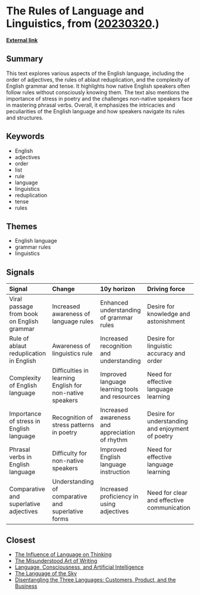 # __The Rules of Language and Linguistics__, from ([20230320](https://kghosh.substack.com/p/20230320).)

__[External link](https://www.bbc.com/culture/article/20160908-the-language-rules-we-know-but-dont-know-we-know)__



## Summary

This text explores various aspects of the English language, including the order of adjectives, the rules of ablaut reduplication, and the complexity of English grammar and tense. It highlights how native English speakers often follow rules without consciously knowing them. The text also mentions the importance of stress in poetry and the challenges non-native speakers face in mastering phrasal verbs. Overall, it emphasizes the intricacies and peculiarities of the English language and how speakers navigate its rules and structures.

## Keywords

* English
* adjectives
* order
* list
* rule
* language
* linguistics
* reduplication
* tense
* rules

## Themes

* English language
* grammar rules
* linguistics

## Signals

| Signal                                     | Change                                                   | 10y horizon                                    | Driving force                                    |
|:-------------------------------------------|:---------------------------------------------------------|:-----------------------------------------------|:-------------------------------------------------|
| Viral passage from book on English grammar | Increased awareness of language rules                    | Enhanced understanding of grammar rules        | Desire for knowledge and astonishment            |
| Rule of ablaut reduplication in English    | Awareness of linguistics rule                            | Increased recognition and understanding        | Desire for linguistic accuracy and order         |
| Complexity of English language             | Difficulties in learning English for non-native speakers | Improved language learning tools and resources | Need for effective language learning             |
| Importance of stress in English language   | Recognition of stress patterns in poetry                 | Increased awareness and appreciation of rhythm | Desire for understanding and enjoyment of poetry |
| Phrasal verbs in English language          | Difficulty for non-native speakers                       | Improved English language instruction          | Need for effective language learning             |
| Comparative and superlative adjectives     | Understanding of comparative and superlative forms       | Increased proficiency in using adjectives      | Need for clear and effective communication       |

## Closest

* [The Influence of Language on Thinking](562bd88c1a85a528376837144a464b7f)
* [The Misunderstood Art of Writing](084d5851e2f7a188dcc1d0f7e364f444)
* [Language, Consciousness, and Artificial Intelligence](be997e3b990e47741f965552e6c37b79)
* [The Language of the Sky](db991448840cfc17778bf92be7ba864f)
* [Disentangling the Three Languages: Customers, Product, and the Business](c8c57f296054fd3956622cbf5c64f7aa)